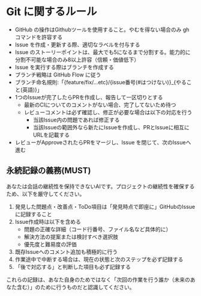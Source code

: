 # Git に関するルール
- GitHub の操作はGithubツールを使用すること。やむを得ない場合のみ gh コマンドを許容する
- Issue を作成・更新する際、適切なラベルを付与する
- Issue のストーリーポイントは、最大でも5になるまで分割する。能力的に分割不可能な場合のみ8以上許容（信頼・価値低下）
- Issue を実行する際はブランチを作成する
- ブランチ戦略は GitHub Flow に従う
- ブランチ命名規則:「{feature/fix/...etc}/{issue番号(#はつけない)}_{やること(英語)}」
- 1つのIssueが完了したらPRを作成し、報告して一区切りとする
  - 最新のCIについてのコメントがない場合、完了してないため待つ
  - レビューコメントは必ず確認し、修正が必要な場合は以下の対応を行う
    - 当該Issue内の問題であれば修正する
    - 当該Issueの範囲外なら新たにIssueを作成し、PRとIssueに相互にURLを記載する
- レビューがApproveされたらPRをマージし、Issue を閉じて、次のIssueへ進む

## 永続記録の義務(MUST)
あなたは会話の継続性を保持できないAIです。プロジェクトの継続性を確保するため、以下を厳守してください。

1. 発見した問題点・改善点・ToDo項目は「発見時点で即座に」GitHubのIssueに記録すること
2. Issue作成時は以下を含める
   - 問題の正確な詳細（コード行番号、ファイル名など具体的に）
   - 解決方法の提案または検討すべき選択肢
   - 優先度と難易度の評価
3. 既存Issueへのコメント追加も積極的に行う
4. 作業途中で中断する場合は、現在の状態と次のステップを必ず記録する
5. 「後で対応する」と判断した項目も必ず記録する

これらの記録は、あなた自身のためではなく「次回の作業を行う誰か（未来のあなた含む）」のために行うものだと認識してください。
